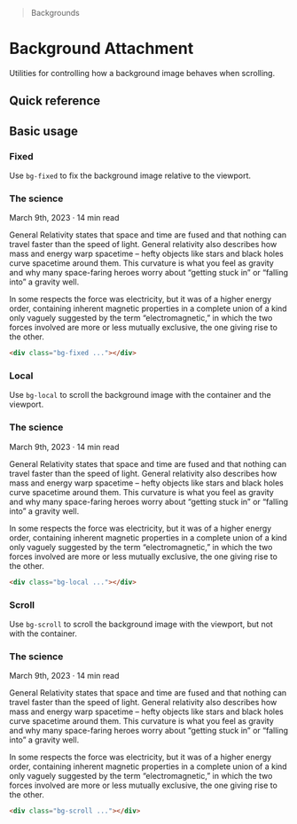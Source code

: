 > Backgrounds

# Background Attachment

Utilities for controlling how a background image behaves when scrolling.

## Quick reference

<qr-table />

## Basic usage

### Fixed
Use `bg-fixed` to fix the background image relative to the viewport.

<container class="bg-fixed bg-[url(/classes/office-warping.png)] overflow-hidden h-[240] overflow-y-scroll overscroll-contain">
  <div class="pd-bg-slate-800/80 pd-shadow-lg p-32 rounded-8 text-center sm:mx-[10%] sm:my-32 pd-text-white">
    <h3 class="mt-8! h1!">The science</h3>
    <p class="pd-text-sm pd-text-gray-300">March 9th, 2023 · 14 min read</p>
    <p class="pd-text-lg">General Relativity states that space and time are fused and that nothing can travel faster than the speed of light. General relativity also describes how mass and energy warp spacetime – hefty objects like stars and black holes curve spacetime around them. This curvature is what you feel as gravity and why many space-faring heroes worry about “getting stuck in” or “falling into” a gravity well.</p>
    <p class="pd-text-lg">In some respects the force was electricity, but it was of a higher energy order, containing inherent magnetic properties in a complete union of a kind only vaguely suggested by the term “electromagnetic,” in which the two forces involved are more or less mutually exclusive, the one giving rise to the other.</p>
  </div>
</container>

```html
<div class="bg-fixed ..."></div>
```

### Local
Use `bg-local` to scroll the background image with the container and the viewport.

<container class="bg-local bg-[url(/classes/office-warping.png)] overflow-hidden h-[240] overflow-y-scroll overscroll-contain">
  <div class="pd-bg-slate-800/80 pd-shadow-lg p-32 rounded-8 text-center sm:mx-[10%] sm:my-32 pd-text-white">
    <h3 class="mt-8! h1!">The science</h3>
    <p class="pd-text-sm pd-text-gray-300">March 9th, 2023 · 14 min read</p>
    <p class="pd-text-lg">General Relativity states that space and time are fused and that nothing can travel faster than the speed of light. General relativity also describes how mass and energy warp spacetime – hefty objects like stars and black holes curve spacetime around them. This curvature is what you feel as gravity and why many space-faring heroes worry about “getting stuck in” or “falling into” a gravity well.</p>
    <p class="pd-text-lg">In some respects the force was electricity, but it was of a higher energy order, containing inherent magnetic properties in a complete union of a kind only vaguely suggested by the term “electromagnetic,” in which the two forces involved are more or less mutually exclusive, the one giving rise to the other.</p>
  </div>
</container>

```html
<div class="bg-local ..."></div>
```

### Scroll
Use `bg-scroll` to scroll the background image with the viewport, but not with the container.

<container class="bg-scroll bg-[url(/classes/office-warping.png)] overflow-hidden h-[240] overflow-y-scroll overscroll-contain">
  <div class="pd-bg-slate-800/80 pd-shadow-lg p-32 rounded-8 text-center sm:mx-[10%] sm:my-32 pd-text-white">
    <h3 class="mt-8! h1!">The science</h3>
    <p class="pd-text-sm pd-text-gray-300">March 9th, 2023 · 14 min read</p>
    <p class="pd-text-lg">General Relativity states that space and time are fused and that nothing can travel faster than the speed of light. General relativity also describes how mass and energy warp spacetime – hefty objects like stars and black holes curve spacetime around them. This curvature is what you feel as gravity and why many space-faring heroes worry about “getting stuck in” or “falling into” a gravity well.</p>
    <p class="pd-text-lg">In some respects the force was electricity, but it was of a higher energy order, containing inherent magnetic properties in a complete union of a kind only vaguely suggested by the term “electromagnetic,” in which the two forces involved are more or less mutually exclusive, the one giving rise to the other.</p>
  </div>
</container>

```html
<div class="bg-scroll ..."></div>
```

